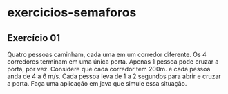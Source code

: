 # exercicios-semaforos

## Exercício 01

Quatro pessoas caminham, cada uma em um corredor diferente. Os 4 corredores terminam em uma única porta. Apenas 1 pessoa pode cruzar a porta, por vez. Considere que cada corredor tem 200m. e cada pessoa anda de 4 a 6 m/s. Cada pessoa leva de 1 a 2 segundos para abrir e cruzar a porta. Faça uma aplicação em java que simule essa situação.


